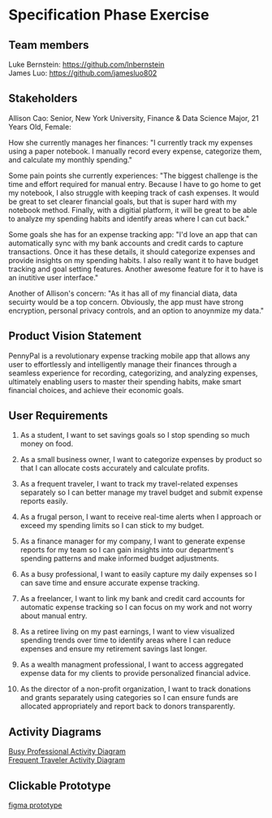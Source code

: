 # Specification Phase Exercise

## Team members

Luke Bernstein: https://github.com/lnbernstein <br>
James Luo: https://github.com/jamesluo802 

## Stakeholders

Allison Cao: Senior, New York University, Finance & Data Science Major, 21 Years Old, Female:

How she currently manages her finances: "I currently track my expenses using a paper notebook. I manually record every expense, categorize them, and calculate my monthly spending."

Some pain points she currently experiences: "The biggest challenge is the time and effort required for manual entry. Because I have to go home to get my notebook, I also struggle with keeping track of cash expenses. It would be great to set clearer financial goals, but that is super hard with my notebook method. Finally, with a digitial platform, it will be great to be able to analyze my spending habits and identify areas where I can cut back."

Some goals she has for an expense tracking app: "I'd love an app that can automatically sync with my bank accounts and credit cards to capture transactions. Once it has these details, it should categorize expenses and provide insights on my spending habits. I also really want it to have budget tracking and goal setting features. Another awesome feature for it to have is an inutitive user interface."

Another of Allison's concern: "As it has all of my financial diata, data secuirty would be a top concern. Obviously, the app must have strong encryption, personal privacy controls, and an option to anoynmize my data."


## Product Vision Statement

PennyPal is a revolutionary expense tracking mobile app that allows any user to effortlessly and intelligently manage their finances through a seamless experience for recording, categorizing, and analyzing expenses, ultimately enabling users to master their spending habits, make smart financial choices, and achieve their economic goals.

## User Requirements

1. As a student, I want to set savings goals so I stop spending so much money on food.

2. As a small business owner, I want to categorize expenses by product so that I can allocate costs accurately and calculate profits. 

3. As a frequent traveler, I want to track my travel-related expenses separately so I can better manage my travel budget and submit expense reports easily.

4. As a frugal person, I want to receive real-time alerts when I approach or exceed my spending limits so I can stick to my budget.

5. As a finance manager for my company, I want to generate expense reports for my team so I can gain insights into our department's spending patterns and make informed budget adjustments.

6. As a busy professional, I want to easily capture my daily expenses so I can save time and ensure accurate expense tracking.

7. As a freelancer, I want to link my bank and credit card accounts for automatic expense tracking so  I can focus on my work and not worry about manual entry.

8. As a retiree living on my past earnings, I want to view visualized spending trends over time to identify areas where I can reduce expenses and ensure my retirement savings last longer.

9. As a wealth managment professional, I want to access aggregated expense data for my clients to provide personalized financial advice.

10. As the director of a non-profit organization, I want to track donations and grants separately using categories so I can ensure funds are allocated appropriately and report back to donors transparently.


## Activity Diagrams

[Busy Professional Activity Diagram](busy_pro_uml.png) <br>
[Frequent Traveler Activity Diagram](traveler.png)

## Clickable Prototype

[figma prototype](https://www.figma.com/proto/SzMoeNQqHyCdHMyYULDiCU/Expense-Wireframe?type=design&node-id=31-666&t=net0YfFdRUyyoRPD-1&scaling=scale-down&page-id=0%3A1&starting-point-node-id=31%3A666&show-proto-sidebar=1&mode=design)
